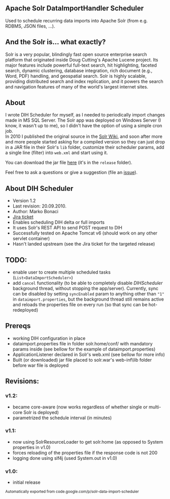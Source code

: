 ## Apache Solr DataImportHandler Scheduler
Used to schedule recurring data imports into Apache Solr (from e.g. RDBMS, JSON files, ...).

## And the Solr is... what exactly?
Solr is a very popular, blindingly fast open source enterprise search platform that originated inside Doug Cutting's Apache Lucene project.
Its major features include powerful full-text search, hit highlighting, faceted search, dynamic clustering,
database integration, rich document (e.g., Word, PDF) handling, and geospatial search.
Solr is highly scalable, providing distributed search and index replication, and it powers the search and
navigation features of many of the world's largest internet sites.

## About
I wrote DIH Scheduler for myself, as I needed to periodically import changes made in MS SQL Server.
The Solr app was deployed on Windows Server (I know, it wasn't up to me), so I didn't have the option of using a simple cron job.  
In 2010 I published the original source in the [Solr Wiki](https://wiki.apache.org/solr/DataImportHandler#Scheduling),
and soon after more and more people started asking for a compiled version so they can just drop in a JAR file in their Solr's `lib` folder, 
customize their scheduler params, add a single line (filter) into `web.xml` and start using it.

You can download the jar file [here](https://github.com/mbonaci/solr-data-import-scheduler/raw/master/release/dihs.jar) (it's in the `release` folder).

Feel free to ask a questions or give a suggestion (file an [issue](https://github.com/mbonaci/solr-data-import-scheduler/issues)).

## About DIH Scheduler
 - Version 1.2
 - Last revision: 20.09.2010.
 - Author: Marko Bonaci
 - [Jira ticket](http://issues.apache.org/jira/browse/SOLR-2305)
 - Enables scheduling DIH delta or full imports
 - It uses Solr's REST API to send POST request to DIH
 - Successfully tested on Apache Tomcat v6 (should work on any other servlet container)
 - Hasn't landed upstream (see the Jira ticket for the targeted release)


## TODO:

 - enable user to create multiple scheduled tasks (`List<DataImportScheduler>`)
 - add `cancel` functionality (to be able to completely disable _DIHScheduler_ background thread, without stopping the app/server).
 Currently, sync can be disabled by setting `syncEnabled` param to anything other than `"1"` in `dataimport.properties`, 
 but the background thread still remains active and reloads the properties file on every run (so that sync can be hot-redeployed)


## Prereqs

 - working DIH configuration in place 
 - dataimport.properties file in folder solr.home/conf/ with mandatory params inside (see bellow for the example of dataimport.properties) 
 - ApplicationListener declared in Solr's web.xml (see bellow for more info) 
 - Built (or downloaded) jar file placed to solr.war's web-inf\lib folder before war file is deployed

## Revisions:

### v1.2:
 - became core-aware (now works regardless of whether single or multi-core Solr is deployed)
 - parametrized the schedule interval (in minutes)
 
### v1.1:
 - now using SolrResourceLoader to get solr.home (as opposed to System properties in v1.0)
 - forces reloading of the properties file if the response code is not 200
 - logging done using slf4j (used System.out in v1.0)

### v1.0:
 - initial release
 
 
<small>
  Automatically exported from code.google.com/p/solr-data-import-scheduler
</small>
